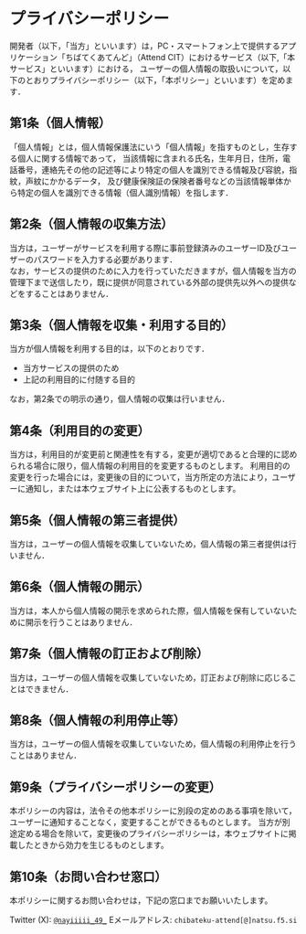 # プライバシーポリシー

開発者（以下，「当方」といいます）は，PC・スマートフォン上で提供するアプリケーション「ちばてくあてんど」（Attend CIT）におけるサービス（以下,「本サービス」といいます）における，
ユーザーの個人情報の取扱いについて，以下のとおりプライバシーポリシー（以下，「本ポリシー」といいます）を定めます．

## 第1条（個人情報）

「個人情報」とは，個人情報保護法にいう「個人情報」を指すものとし，生存する個人に関する情報であって，
当該情報に含まれる氏名，生年月日，住所，電話番号，連絡先その他の記述等により特定の個人を識別できる情報及び容貌，指紋，声紋にかかるデータ，
及び健康保険証の保険者番号などの当該情報単体から特定の個人を識別できる情報（個人識別情報）を指します．

## 第2条（個人情報の収集方法）

当方は，ユーザーがサービスを利用する際に事前登録済みのユーザーID及びユーザーのパスワードを入力する必要があります．  
なお，サービスの提供のために入力を行っていただきますが，個人情報を当方の管理下まで送信したり，既に提供が同意されている外部の提供先以外への提供などをすることはありません．

## 第3条（個人情報を収集・利用する目的）

当方が個人情報を利用する目的は，以下のとおりです．

- 当方サービスの提供のため
- 上記の利用目的に付随する目的

なお，第2条での明示の通り，個人情報の収集は行いません．

## 第4条（利用目的の変更）

当方は，利用目的が変更前と関連性を有する，変更が適切であると合理的に認められる場合に限り，個人情報の利用目的を変更するものとします。
利用目的の変更を行った場合には，変更後の目的について，当方所定の方法により，ユーザーに通知し，または本ウェブサイト上に公表するものとします。

## 第5条（個人情報の第三者提供）

当方は，ユーザーの個人情報を収集していないため，個人情報の第三者提供は行いません．

## 第6条（個人情報の開示）

当方は，本人から個人情報の開示を求められた際，個人情報を保有していないために開示を行うことはありません．

## 第7条（個人情報の訂正および削除）

当方は，ユーザーの個人情報を収集していないため，訂正および削除に応じることはできません．

## 第8条（個人情報の利用停止等）

当方は，ユーザーの個人情報を収集していないため，個人情報の利用停止を行うことはありません．

## 第9条（プライバシーポリシーの変更）

本ポリシーの内容は，法令その他本ポリシーに別段の定めのある事項を除いて，ユーザーに通知することなく，変更することができるものとします。
当方が別途定める場合を除いて，変更後のプライバシーポリシーは，本ウェブサイトに掲載したときから効力を生じるものとします。

## 第10条（お問い合わせ窓口）

本ポリシーに関するお問い合わせは，下記の窓口までお願いいたします。

Twitter (X): [`@nayiiiii_49_`](https://x.com/@nayiiiii_49_)
Eメールアドレス: `chibateku-attend[@]natsu.f5.si`
